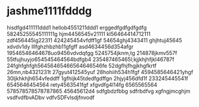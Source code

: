 # jashme1111fdddg
hisdfgd411111ddd1
hellob4551211ddd1
erggedfgdfgdfgdfg
58245255545111111g
hjm4456545v21111
kl56464414712111
zdf456445ig22311
424245454vfdff1gf
54654ghj4343411
ghjhtuj45645 xdvdv1dy
lllfghzhbzhb11gfgff
asd4634456d354afgr
19546546464678uo9456vdvdqfgg
5245754jknm,tg
214878jkmv557f
55tfujhuyjo654545464564bdfgb4
235487465465l;kjjkhjhfjkl46787f
24fghfghfgh56456465466564646546fe
52dgfhjfhgjkhgfkrtf
26mn,nb4321231t
27gyut412545yuf
28hohiih534h1fgf
4594585646421yhgf
30ljkhkhjh654vfeddff
1gfhijk45tdedfgdffgn
2hjyj456dfd1f
233245445541f
6545646454564
rety4563541fgf
xfgvdfg4l14fg
6565565564
578578578578787865
45645612d4
sdfgbdzfbbg
sdfrbdfvg
xgfngjmcghjm
vsdfvdfbvADbv
vdfvSDFvlsdjfnvodf
